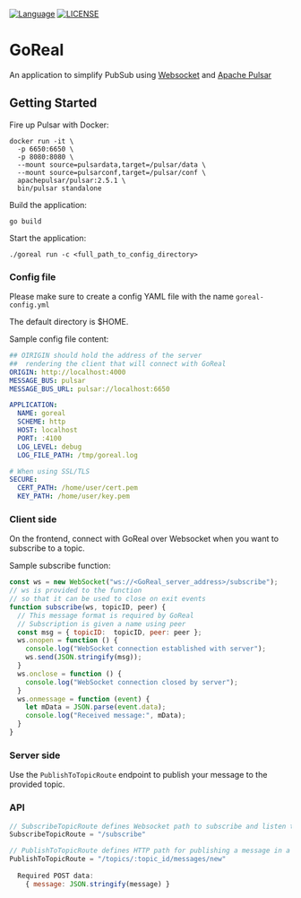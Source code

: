 [![Language](https://img.shields.io/badge/Language-Go-blue.svg)](https://golang.org/)
[![LICENSE](https://img.shields.io/hexpm/l/pulsar.svg)](https://github.com/andvikram/goreal/blob/master/LICENSE)

# GoReal

An application to simplify PubSub using [Websocket](https://developer.mozilla.org/en-US/docs/Web/API/WebSockets_API) and [Apache Pulsar](http://pulsar.apache.org)

## Getting Started

Fire up Pulsar with Docker:

```
docker run -it \
  -p 6650:6650 \
  -p 8080:8080 \
  --mount source=pulsardata,target=/pulsar/data \
  --mount source=pulsarconf,target=/pulsar/conf \
  apachepulsar/pulsar:2.5.1 \
  bin/pulsar standalone
```

Build the application:

```
go build
```

Start the application:

```
./goreal run -c <full_path_to_config_directory>
```

### Config file

Please make sure to create a config YAML file with the name `goreal-config.yml`

The default directory is $HOME.

Sample config file content:

```yml
## OIRIGIN should hold the address of the server
##  rendering the client that will connect with GoReal
ORIGIN: http://localhost:4000
MESSAGE_BUS: pulsar
MESSAGE_BUS_URL: pulsar://localhost:6650

APPLICATION:
  NAME: goreal
  SCHEME: http
  HOST: localhost
  PORT: :4100
  LOG_LEVEL: debug
  LOG_FILE_PATH: /tmp/goreal.log

# When using SSL/TLS
SECURE:
  CERT_PATH: /home/user/cert.pem
  KEY_PATH: /home/user/key.pem
```

### Client side

On the frontend, connect with GoReal over Websocket when you want to subscribe to a topic.

Sample subscribe function:

```js
const ws = new WebSocket("ws://<GoReal_server_address>/subscribe");
// ws is provided to the function 
// so that it can be used to close on exit events
function subscribe(ws, topicID, peer) {
  // This message format is required by GoReal
  // Subscription is given a name using peer
  const msg = { topicID:  topicID, peer: peer };
  ws.onopen = function () {
    console.log("WebSocket connection established with server");
    ws.send(JSON.stringify(msg));
  }
  ws.onclose = function () {
    console.log("WebSocket connection closed by server");
  }
  ws.onmessage = function (event) {
    let mData = JSON.parse(event.data);
    console.log("Received message:", mData);
  }
}
```

### Server side

Use the `PublishToTopicRoute` endpoint to publish your message to the provided topic.

### API

```js
// SubscribeTopicRoute defines Websocket path to subscribe and listen to a topic
SubscribeTopicRoute = "/subscribe"

// PublishToTopicRoute defines HTTP path for publishing a message in a topic
PublishToTopicRoute = "/topics/:topic_id/messages/new"
  
  Required POST data:
    { message: JSON.stringify(message) }
```
